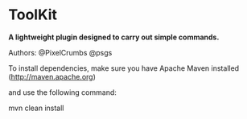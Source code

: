 ToolKit
=======

**A lightweight plugin designed to carry out simple commands.**

Authors: @PixelCrumbs @psgs

To install dependencies, make sure you have Apache Maven installed (http://maven.apache.org)

and use the following command:

mvn clean install